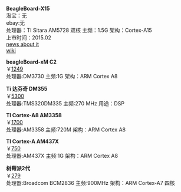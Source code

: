 **BeagleBoard-X15**   
淘宝：无   
ebay:无    
处理器：TI Sitara AM5728 双核 主频：1.5G 架构：Cortex-A15   
上市时间：2015.02    
[news about it](http://linuxgizmos.com/beagleboard-x15-features-dual-core-cortex-a15-sitara/)  
[wiki](http://www.elinux.org/Beagleboard:BeagleBoard-X15)   

**beagleBoard-xM C2**   
￥[1249](http://item.taobao.com/item.htm?spm=a230r.1.14.23.7vCQoV&id=16992602251&ns=1&abbucket=6#detail)    
处理器:DM3730 主频:1G 架构：ARM Cortex A8    

**Ti 达芬奇 DM355**      
￥[5300](http://item.taobao.com/item.htm?spm=a230r.1.14.32.dWgcrc&id=5161068715&ns=1&abbucket=6#detail)      
处理器:TMS320DM335  主频:270 MHz 用途：DSP  

**TI Cortex-A8 AM3358**    
￥[1700](http://item.taobao.com/item.htm?spm=a230r.1.14.202.dWgcrc&id=38641049337&ns=1&abbucket=6#detail)   
处理器:AM3358 主频:720M 架构：ARM Cortex A8   

**TI Cortex-A AM437X**      
￥[750](http://item.taobao.com/item.htm?spm=a230r.1.14.71.HFMQxr&id=44384817080&ns=1&abbucket=6#detail)       
处理器:AM437X  主频:1G 架构：ARM Cortex A8   


**树莓派2代**      
￥[279](http://detail.tmall.com/item.htm?spm=a230r.1.14.1.VIaeyA&id=43964486801&ad_id=&am_id=&cm_id=140105335569ed55e27b&pm_id=&abbucket=6)       
处理器:Broadcom BCM2836  主频:900MHz 架构：ARM Cortex-A7 四核




